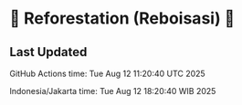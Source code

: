 
# 🌳 Reforestation (Reboisasi) 🌲

## Last Updated

GitHub Actions time: Tue Aug 12 11:20:40 UTC 2025

Indonesia/Jakarta time: Tue Aug 12 18:20:40 WIB 2025
